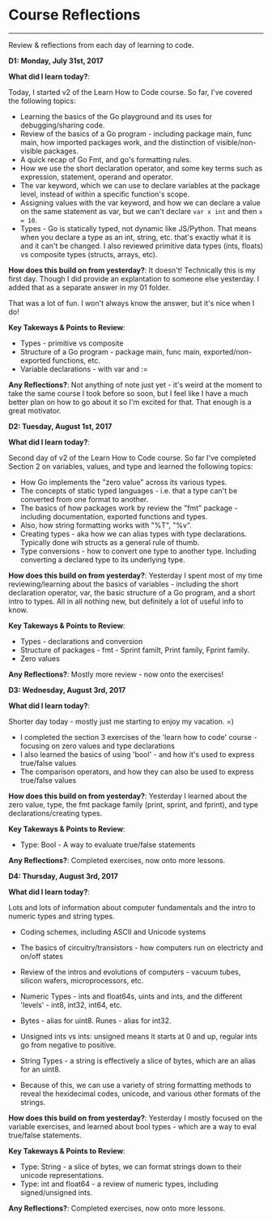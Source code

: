 # Course Reflections
*************************************

Review & reflections from each day of learning to code.

**D1: Monday, July 31st, 2017**

**What did I learn today?**:

Today, I started v2 of the Learn How to Code course. So far, I've covered the following topics:

* Learning the basics of the Go playground and its uses for debugging/sharing code.
* Review of the basics of a Go program - including package main, func main, how imported packages work, and the distinction of visible/non-visible packages. 
* A quick recap of Go Fmt, and go's formatting rules.
* How we use the short declaration operator, and some key terms such as expression, statement, operand and operator.
* The var keyword, which we can use to declare variables at the package level, instead of within a specific function's scope.
* Assigning values with the var keyword, and how we can declare a value on the same statement as var, but we can't declare ```var x int``` and then ```x = 10```.
* Types - Go is statically typed, not dynamic like JS/Python. That means when you declare a type as an int, string, etc. that's exactly what it is and it can't be changed. I also reviewed primitive data types (ints, floats) vs composite types (structs, arrays, etc).

**How does this build on from yesterday?**:
It doesn't! Technically this is my first day. Though I did provide an explantation to someone else yesterday. I added that as a separate answer in my 01 folder. 

That was a lot of fun. I won't always know the answer, but it's nice when I do!

**Key Takeways & Points to Review**:
* Types - primitive vs composite
* Structure of a Go program - package main, func main, exported/non-exported functions, etc.
* Variable declarations - with var and :=

**Any Reflections?**:
Not anything of note just yet - it's weird at the moment to take the same course I took before so soon, but I feel like I have a much better plan on how to go about it so I'm excited for that. That enough is a great motivator.


**D2: Tuesday, August 1st, 2017**

**What did I learn today?**:

Second day of v2 of the Learn How to Code course. So far I've completed Section 2 on variables, values, and type and learned the following topics:

* How Go implements the "zero value" across its various types.
* The concepts of static typed languages - i.e. that a type can't be converted from one format to another.
* The basics of how packages work by review the "fmt" package - including documentation, exported functions and types.
* Also, how string formatting works with "%T", "%v".
* Creating types - aka how we can alias types with type declarations. Typically done wih structs as a general rule of thumb.
* Type conversions - how to convert one type to another type. Including converting a declared type to its underlying type.

**How does this build on from yesterday?**:
Yesterday I spent most of my time reviewing/learning about the basics of variables - including the short declaration operator, var, the basic structure of a Go program, and a short intro to types. All in all nothing new, but definitely a lot of useful info to know. 

**Key Takeways & Points to Review**:
* Types - declarations and conversion
* Structure of packages - fmt - Sprint familt, Print family, Fprint family.
* Zero values

**Any Reflections?**:
Mostly more review - now onto the exercises!


**D3: Wednesday, August 3rd, 2017**

**What did I learn today?**:

Shorter day today - mostly just me starting to enjoy my vacation. =)

* I completed the section 3 exercises of the 'learn how to code' course - focusing on zero values and type declarations
* I also learned the basics of using 'bool' - and how it's used to express true/false values
* The comparison operators, and how they can also be used to express true/false values

**How does this build on from yesterday?**:
Yesterday I learned about the zero value, type, the fmt package family (print, sprint, and fprint), and type declarations/creating types.


**Key Takeways & Points to Review**:
* Type: Bool - A way to evaluate true/false statements

**Any Reflections?**:
Completed exercises, now onto more lessons.

**D4: Thursday, August 3rd, 2017**

**What did I learn today?**:

Lots and lots of information about computer fundamentals and the intro to numeric types and string types.

* Coding schemes, including ASCII and Unicode systems
* The basics of circuitry/transistors - how computers run on electricty and on/off states
* Review of the intros and evolutions of computers - vacuum tubes, silicon wafers, microprocessors, etc.

* Numeric Types - ints and float64s, uints and ints, and the different 'levels' - int8, int32, int64, etc.
* Bytes - alias for uint8. Runes - alias for int32.
* Unsigned ints vs ints: unsigned means it starts at 0 and up, regular ints go from negative to positive.

* String Types - a string is effectively a slice of bytes, which are an alias for an uint8.
* Because of this, we can use a variety of string formatting methods to reveal the hexidecimal codes, unicode, and various other formats of the strings.


**How does this build on from yesterday?**:
Yesterday I mostly focused on the variable exercises, and learned about bool types - which are a way to eval true/false statements.


**Key Takeways & Points to Review**:
* Type: String - a slice of bytes, we can format strings down to their unicode representations.
* Type: int and float64 - a review of numeric types, including signed/unsigned ints.

**Any Reflections?**:
Completed exercises, now onto more lessons.
